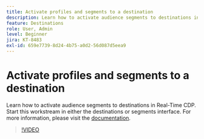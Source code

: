 ```yaml
---
title: Activate profiles and segments to a destination
description: Learn how to activate audience segments to destinations in Real-Time CDP.  Start this workstream in either the destinations or segments interface.
feature: Destinations
role: User, Admin
level: Beginner
jira: KT-8483
exl-id: 659e7739-8d24-4b75-a0d2-56d087d5eea9
---
```

# Activate profiles and segments to a destination

Learn how to activate audience segments to destinations in Real-Time CDP.  Start this workstream in either the destinations or segments interface. For more information, please visit the [documentation](https://experienceleague.adobe.com/docs/experience-platform/destinations/ui/activate/activation-overview.html).

>[!VIDEO](https://video.tv.adobe.com/v/336046/?learn=on&enablevpops)

